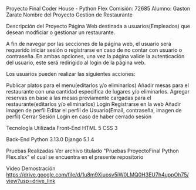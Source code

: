 Proyecto Final Coder House - Python Flex
Comisión:  72685
Alumno: Gaston Zarate
Nombre del Proyecto
Gestion de Restaurante

Descripción del Proyecto
Página Web destinada a usuarios(Empleados) que desean modficiar o gestionar un restaurante.

A fin de navegar por las secciones de la página web, el usuario será requerido iniciar sesión o registrarse en caso de no contar con usuario o contraseña. En ambas opciones, una vez la página valide la autenticación del usuario, este será redirigido al login de la página web.

Los usuarios pueden realizar las siguientes acciones:

Publicar platos para el menu(editarlos y/o eliminarlos)
Añadir mesas para el restaurante con una cantidad especifica de lugares y/o eliminarlos.
Agregar reservas en base a las mesas previamente cargadas para el restaurante(editarlos y/o eliminarlos)
Login
Registrarse en la web
Añadir imagen de perfil
Editar el perfil de Usuario(Email, contraseña, imagen de perfil)
Cerrar Sesión
Login en caso de haber cerrado sesión

Tecnología Utilizada
Front-End
HTML 5
CSS 3

Back-End
Python 3.13.0
Django 5.1.4

Pruebas Realizadas
Ver archivo titulado "Pruebas ProyectoFinal Python Flex.xlsx" el cual se encuentra en el presente repositorio 

Video Demostración
https://drive.google.com/file/d/1u8m9Xiuosv5iW0LMQ0H3EU7h4uppOh75/view?usp=drive_link
